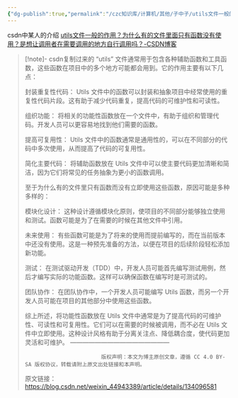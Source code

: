 ```yaml
---
{"dg-publish":true,"permalink":"/czc知识库/计算机/其他/子中子/utils文件一般的作用？/","dgPassFrontmatter":true,"created":"2024-06-18T17:45:21.059+08:00","updated":"2024-12-08T12:27:44.670+08:00"}
---
```



csdn中某人的介绍
[utils文件一般的作用？为什么有的文件里面只有函数没有使用？是想让调用者在需要调用的地方自行调用吗？-CSDN博客](https://blog.csdn.net/weixin_44943389/article/details/134096581)

>[!note]- csdn复制过来的
> “utils” 文件通常用于包含各种辅助函数和工具函数，这些函数在项目中的多个地方可能都会用到。它的作用主要有以下几点：
> 
> 	封装重复性代码： Utils 文件中的函数可以封装和抽象项目中经常使用的重复性代码片段。这有助于减少代码重复，提高代码的可维护性和可读性。
> 	
> 	组织功能： 将相关的功能性函数放在一个文件中，有助于组织和管理代码。开发人员可以更容易地找到他们需要的函数。
> 	
> 	提高可复用性： Utils 文件中的函数通常是通用性的，可以在不同部分的代码中多次使用，从而提高了代码的可复用性。
> 	
> 	简化主要代码： 将辅助函数放在 Utils 文件中可以使主要代码更加清晰和简洁，因为它们将常见的任务抽象为更小的函数调用。
> 
> 至于为什么有的文件里只有函数而没有立即使用这些函数，原因可能是多种多样的：
> 
> 	模块化设计： 这种设计遵循模块化原则，使项目的不同部分能够独立使用和测试。函数可能是为了在需要的时候在其他文件中引用。
> 	
> 	未来使用： 有些函数可能是为了将来的使用而提前编写的，而在当前版本中还没有使用。这是一种预先准备的方法，以便在项目的后续阶段轻松添加新功能。
> 	
> 	测试： 在测试驱动开发（TDD）中，开发人员可能首先编写测试用例，然后才编写实际的功能函数。这样可以确保函数在编写时是可测试的。
> 	
> 	团队协作： 在团队协作中，一个开发人员可能编写 Utils 函数，而另一个开发人员可能在项目的其他部分中使用这些函数。
> 
> 综上所述，将功能性函数放在 Utils 文件中通常是为了提高代码的可维护性、可读性和可复用性。它们可以在需要的时候被调用，而不必在 Utils 文件中立即使用。这种设计风格有助于分离关注点、降低耦合度，使代码更加灵活和可维护。
> ————————————————
> 
>                             版权声明：本文为博主原创文章，遵循 CC 4.0 BY-SA 版权协议，转载请附上原文出处链接和本声明。
>                         
> 原文链接：https://blog.csdn.net/weixin_44943389/article/details/134096581

